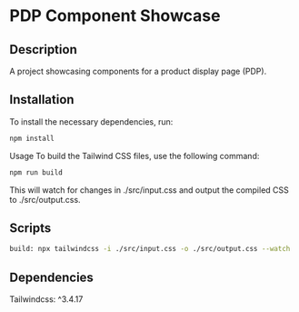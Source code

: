 # PDP Component Showcase

## Description

A project showcasing components for a product display page (PDP).

## Installation

To install the necessary dependencies, run:

```bash
npm install
```

Usage
To build the Tailwind CSS files, use the following command:

```bash
npm run build
```

This will watch for changes in ./src/input.css and output the compiled CSS to ./src/output.css.

## Scripts

```bash
build: npx tailwindcss -i ./src/input.css -o ./src/output.css --watch
```

## Dependencies

Tailwindcss: ^3.4.17
